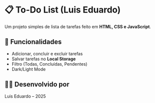 # 📋 To-Do List (Luis Eduardo)

Um projeto simples de lista de tarefas feito em **HTML, CSS e JavaScript**.

## 🚀 Funcionalidades
- Adicionar, concluir e excluir tarefas
- Salvar tarefas no **Local Storage**
- Filtro (Todas, Concluídas, Pendentes)
- Dark/Light Mode

## 👨‍💻 Desenvolvido por
Luis Eduardo – 2025
